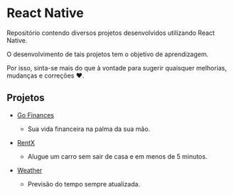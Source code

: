 
# React Native

Repositório contendo diversos projetos desenvolvidos utilizando React Native.

O desenvolvimento de tais projetos tem o objetivo de aprendizagem.

Por isso, sinta-se mais do que à vontade para sugerir quaisquer melhorias, mudanças e correções ❤️.

## Projetos

 - [Go Finances](https://github.com/JoVi0li/react-native/tree/main/gofinances)
    - Sua vida financeira na palma da sua mão.

 - [RentX](https://github.com/JoVi0li/react-native/tree/main/rentx)
    - Alugue um carro sem sair de casa e em menos de 5 minutos.

 - [Weather](https://github.com/JoVi0li/react-native/tree/main/weather)
    - Previsão do tempo sempre atualizada.
